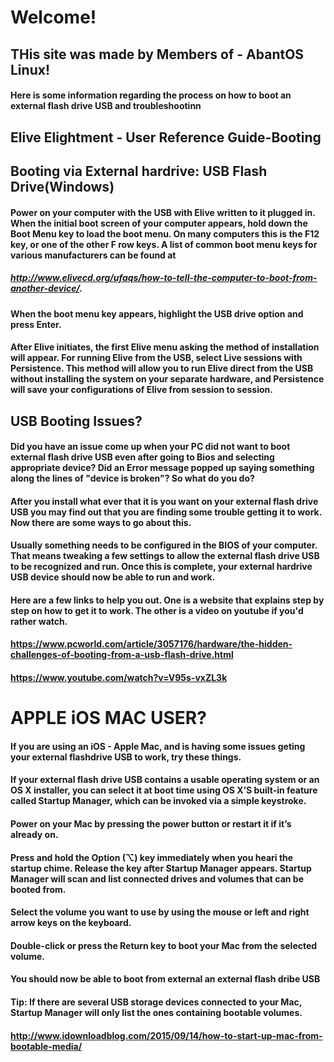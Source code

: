 # Welcome! 


## THis site was made by Members of - AbantOS Linux! 





#### Here is some information regarding the process on how to boot an external flash drive USB and troubleshootinn




## Elive Elightment - User Reference Guide-Booting 



## Booting via External hardrive: USB Flash Drive(Windows)


#### Power on your computer with the USB with Elive written to it plugged in. When the initial boot screen of your computer appears, hold down the Boot Menu key to load the boot menu. On many computers this is the F12 key, or one of the other F row keys. A list of common boot menu keys for various manufacturers can be found at

##### http://www.elivecd.org/ufaqs/how-to-tell-the-computer-to-boot-from-another-device/.
  
#### When the boot menu key appears, highlight the USB drive option and press Enter.
    
#### After Elive initiates, the first Elive menu asking the method of installation will appear. For running Elive from the USB, select Live sessions with Persistence. This method will allow you to run Elive direct from the USB without installing the system on your separate hardware, and Persistence will save your configurations of Elive from session to session.




## USB Booting Issues?


#### Did you have an issue come up when your PC did not want to boot external flash drive USB even after going to Bios and selecting appropriate device? Did an Error message popped up saying something along the lines of "device is broken"? So what do you do?

#### After you install what ever that it is you want on your external flash drive USB you may find out that you are finding some trouble getting it to work. Now there are some ways to go about this. 


#### Usually something needs to be configured in the BIOS of your computer. That means tweaking a few settings to allow the external flash drive USB to be recognized and run. Once this is complete, your external hardrive USB device should now be able to run and work.




#### Here are a few links to help you out. One is a website that explains step by step on how to get it to work. The other is a video on youtube if you'd rather watch. 


#### https://www.pcworld.com/article/3057176/hardware/the-hidden-challenges-of-booting-from-a-usb-flash-drive.html

#### https://www.youtube.com/watch?v=V95s-vxZL3k








# APPLE iOS MAC USER?



#### If you are using an iOS - Apple Mac, and is having some issues geting your external flashdrive USB to work, try these things.



#### If your external flash drive USB contains a usable operating system or an OS X installer, you can select it at boot time using OS X’S built-in feature called   Startup Manager,  which can be invoked via a simple keystroke.



#### Power on your Mac by pressing the power button  or restart it if it’s already on.



#### Press and hold the Option (⌥) key immediately when you heari the startup chime. Release the key after Startup Manager appears. Startup Manager will scan and list connected drives and volumes that can be booted from.


#### Select the volume you want to use by using the mouse or left and right arrow keys on the keyboard.



####  Double-click or press the Return key to boot your Mac from the selected volume.



#### You should now be able to boot from external an external flash dribe USB





#### Tip: If there are several USB storage devices connected to your Mac, Startup Manager will only list the ones containing bootable volumes.




#### http://www.idownloadblog.com/2015/09/14/how-to-start-up-mac-from-bootable-media/

